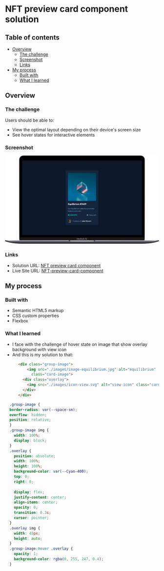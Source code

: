 # NFT preview card component solution

## Table of contents

- [Overview](#overview)
  - [The challenge](#the-challenge)
  - [Screenshot](#screenshot)
  - [Links](#links)
- [My process](#my-process)
  - [Built with](#built-with)
  - [What I learned](#what-i-learned)

## Overview

### The challenge

Users should be able to:

- View the optimal layout depending on their device's screen size
- See hover states for interactive elements

### Screenshot

![](./design/image.png)

### Links

- Solution URL: [NFT preview card component](https://github.com/OungHongly/NFT-preview-card-component.git)
- Live Site URL: [NFT-preview-card-component](https://ounghongly.github.io/NFT-preview-card-component/)

## My process

### Built with

- Semantic HTML5 markup
- CSS custom properties
- Flexbox

### What I learned

- I face with the challenge of hover state on image that show overlay background with view icon
- And this is my solution to that:

```HTML
      <div class="group-image">
          <img src="./images/image-equilibrium.jpg" alt="equilibrium"
            class="card-image">
        <div class="overlay">
          <img src="./images/icon-view.svg" alt="view-icon" class="card-view">
        </div>
      </div>
```

```CSS
  .group-image {
  border-radius: var(--space-sm);
  overflow: hidden;
  position: relative;
  }
  .group-image img {
    width: 100%;
    display: block;
  }
  .overlay {
    position: absolute;
    width: 100%;
    height: 100%;
    background-color: var(--Cyan-400);
    top: 0;
    right: 0;

    display: flex;
    justify-content: center;
    align-items: center;
    opacity: 0;
    transition: 0.3s;
    cursor: pointer;
  }
  .overlay img {
    width: 45px;
    height: auto;
  }
  .group-image:hover .overlay {
    opacity: 1;
    background-color: rgba(0, 255, 247, 0.4);
  }
```
